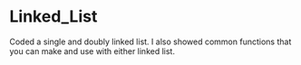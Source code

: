 # Linked_List
Coded a single and doubly linked list. I also showed common functions that you can make and use with either linked list.
